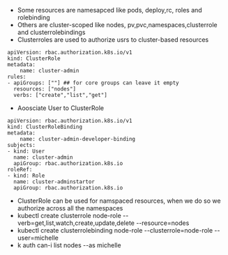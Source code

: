 - Some resources are namesapced like pods, deploy,rc, roles and rolebinding
- Others are cluster-scoped like nodes, pv,pvc,namespaces,clusterrole and clusterrolebindings
- Clusterroles are used to authorize usrs to cluster-based resources
```
apiVersion: rbac.authorization.k8s.io/v1
kind: ClusterRole
metadata:
    name: cluster-admin
rules:
- apiGroups: [""] ## for core groups can leave it empty
  resources: ["nodes"]
  verbs: ["create","list","get"]

```
- Aoosciate User to ClusterRole
```
apiVersion: rbac.authorization.k8s.io/v1
kind: ClusterRoleBinding
metadata:
    name: cluster-admin-developer-binding
subjects:
- kind: User
  name: cluster-admin
  apiGroup: rbac.authorization.k8s.io
roleRef:
- kind: Role
  name: cluster-adminstartor
  apiGroup: rbac.authorization.k8s.io
```

- ClusterRole can be used for namspaced resources, when we do so we authorize across all the namespaces
- kubectl create clusterrole node-role  --verb=get,list,watch,create,update,delete --resource=nodes
- kubectl create clusterrolebinding node-role  --clusterrole=node-role --user=michelle 
- k auth can-i list nodes --as michelle